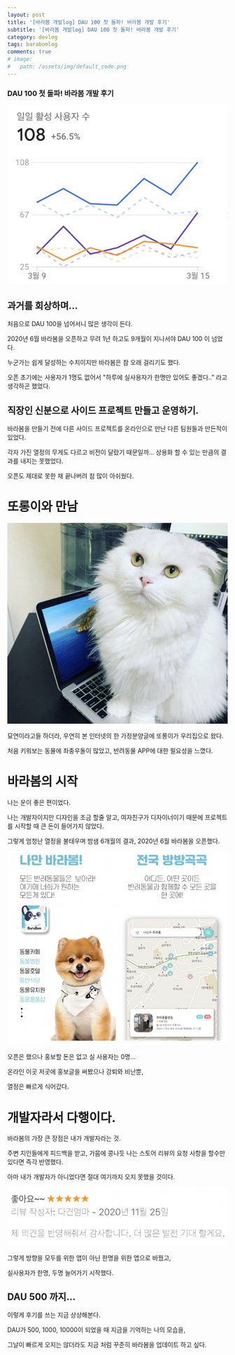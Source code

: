```yaml
---
layout: post
title: '[바라봄 개발log] DAU 100 첫 돌파! 바라봄 개발 후기'
subtitle: '[바라봄 개발log] DAU 100 첫 돌파! 바라봄 개발 후기'
category: devlog
tags: barabomlog
comments: true
# image: 
#   path: /assets/img/default_code.png
---
```


### DAU 100 첫 돌파! 바라봄 개발 후기

![barabom_dev_log.png](/assets/img/post/dau100_01.png)

## 과거를 회상하며...

처음으로 DAU 100을 넘어서니 많은 생각이 든다.

2020년 6월 바라봄을 오픈하고 무려 1년 하고도 9개월이 지나서야 DAU 100 이 넘었다.

누군가는 쉽게 달성하는 수치이지만 바라봄은 참 오래 걸리기도 했다.

오픈 초기에는 사용자가 1명도 없어서 "하루에 실사용자가 한명만 있어도 좋겠다.." 라고 생각하곤 했었다.

## 직장인 신분으로 사이드 프로젝트 만들고 운영하기.

바라봄을 만들기 전에 다른 사이드 프로젝트를 온라인으로 만난 다른 팀원들과 만든적이 있었다.

각자 가진 열정의 무게도 다르고 비전이 달랐기 때문일까... 상용화 할 수 있는 만큼의 결과를 내지는 못했었다.

오픈도 제대로 못한 채 끝나버려 참 많이 아쉬웠다.

# 또롱이와 만남

![barabom_dev_log.png](/assets/img/post/dau100_02.png)

묘연이라고들 하더라, 우연히 본 인터넷의 한 가정분양글에 또롱이가 우리집으로 왔다.

처음 키워보는 동물에 좌충우돌이 많았고, 반려동물 APP에 대한 필요성을 느꼈다.

# 바라봄의 시작

나는 운이 좋은 편이었다.

나는 개발자이지만 디자인을 조금 할줄 알고, 여자친구가 디자이너이기 때문에 프로젝트를 시작할 때 큰 돈이 들어가지 않았다.

그렇게 엄청난 열정을 불태우며 밤샘 6개월의 결과, 2020년 6월 바라봄을 오픈했다.

![barabom_dev_log.png](/assets/img/post/dau100_03.png)

오픈은 했으나 홍보할 돈은 없고 실 사용자는 0명...

온라인 이곳 저곳에 홍보글을 써봤으나 강퇴와 비난뿐, 

열정은 빠르게 식어갔다.

# 개발자라서 다행이다.

바라봄의 가장 큰 장점은 내가 개발자라는 것.

주변 지인들에게 피드백을 받고, 가뭄에 콩나듯 나는 스토어 리뷰의 요청 사항을 할수만 있다면 즉각 반영했다.

아마 내가 개발자가 아니었다면 절대 여기까지 오지 못했을 것이다.

![barabom_dev_log.png](/assets/img/post/dau100_04.png)

그렇게 방향을 모두를 위한 앱이 아닌 한명을 위한 앱으로 바꿨고, 

실사용자가 한명, 두명 늘어가기 시작했다.

## DAU 500 까지...

이렇게 후기를 쓰는 지금 상상해본다.

DAU가 500, 1000, 10000이 되었을 때 지금을 기억하는 나의 모습을,

그날이 빠르게 오지는 않더라도 지금 처럼 꾸준히 바라봄을 업데이트 하고 싶다.